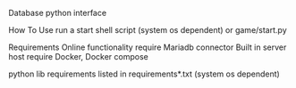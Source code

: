 Database python interface

How To Use
run a start shell script (system os dependent) or game/start.py


Requirements
Online functionality require Mariadb connector
Built in server host require Docker, Docker compose

python lib requirements listed in requirements*.txt (system os dependent)
